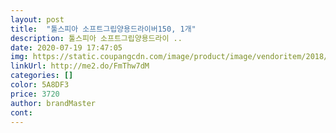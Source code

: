 ```yaml
---
layout: post 
title:  "툴스피아 소프트그립양용드라이버150, 1개" 
description: 툴스피아 소프트그립양용드라이 ..
date: 2020-07-19 17:47:05 
img: https://static.coupangcdn.com/image/product/image/vendoritem/2018/12/11/3000049597/c1eed698-0063-4f3f-99db-ace4636fc990.jpg 
linkUrl: http://me2.do/FmThw7dM 
categories: [] 
color: 5A8DF3 
price: 3720 
author: brandMaster 
cont:  
---
```

 